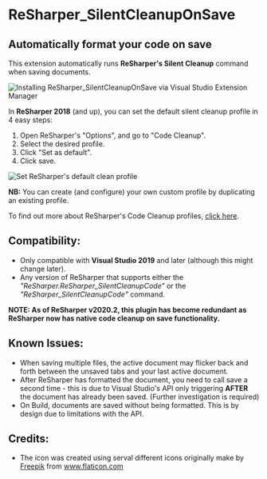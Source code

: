 **ReSharper_SilentCleanupOnSave**
=============================
Automatically format your code on save
--------------------------------------

This extension automatically runs **ReSharper's Silent Cleanup** command when saving documents.

![Installing ReSharper_SilentCleanupOnSave via Visual Studio Extension Manager](https://i.ibb.co/nD6P5sY/Re-Sharper-Silent-Cleanup-On-Save-install-via-VS-Extension-Manager.png)

In **ReSharper 2018** (and up), you can set the default silent cleanup profile in 4 easy steps:

1. Open ReSharper's "Options", and go to "Code Cleanup".
2. Select the desired profile.
3. Click "Set as default".
4. Click save.

![Set ReSharper's default clean profile](https://i.ibb.co/Q9hdqcH/Re-Sharper-Set-default-clean-profile.png)

**NB:** You can create (and configure) your own custom profile by duplicating an existing profile.

To find out more about ReSharper's Code Cleanup profiles, [click here](https://www.jetbrains.com/help/resharper/Code_Cleanup__Index.html).


**Compatibility:**
-------------
* Only compatible with **Visual Studio 2019** and later (although this might change later).
* Any version of ReSharper that supports either the *"ReSharper.ReSharper_SilentCleanupCode"* or the *"ReSharper_SilentCleanupCode"* command.


**NOTE: As of ReSharper v2020.2, this plugin has become redundant as ReSharper now has native code cleanup on save functionality.**


**Known Issues:**
-------------
* When saving multiple files, the active document may flicker back and forth between the unsaved tabs and your last active document.
* After ReSharper has formatted the document, you need to call save a second time - this is due to Visual Studio's API only triggering **AFTER** the document has already been saved. (Further investigation is required)
* On Build, documents are saved without being formatted. This is by design due to limitations with the API.


**Credits:**
------------
* The icon was created using serval different icons originally make by [Freepik](https://www.freepik.com/) from www.flaticon.com 